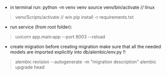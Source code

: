 - in terminal run:
python -m venv venv
source venv/bin/activate 	// linux
> venv/Scripts/activate		// win
> pip install -r requirements.txt

- run service (from root folder):
> uvicorn app.main:app --port 8003 --reload


- create migration
    before creating migration make sure that all the needed models are imported explicitly into db/alembic/env.py !!
> alembic revision --autogenerate -m "migration description"
> alembic upgrade head
